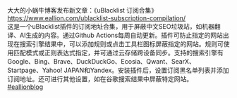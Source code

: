 <p>大大的小蜗牛博客发布新文章：《uBlacklist 订阅合集》<a href="https://www.eallion.com/ublacklist-subscription-compilation/" target="_blank" rel="nofollow noopener" translate="no"><span class="invisible">https://www.</span><span class="ellipsis">eallion.com/ublacklist-subscri</span><span class="invisible">ption-compilation/</span></a><br />这是一个uBlacklist插件的订阅地址合集，用于屏蔽中文SEO垃圾站，如机器翻译、AI生成的内容。通过Github Actions每周自动更新。插件可防止指定的网站出现在搜索引擎结果中，可以添加规则或点击工具栏图标屏蔽指定的网站。规则可使用匹配模式或正则表达式指定，并可通过云存储跨设备同步。支持的搜索引擎有Google、Bing、Brave、DuckDuckGo、Ecosia、Qwant、SearX、Startpage、Yahoo! JAPAN和Yandex。安装插件后，设置订阅黑名单列表并添加订阅地址。还可进行其他设置，如在谷歌搜索结果中屏蔽特定网站。<br /><a href="https://e5n.cc/tags/eallionblog" class="mention hashtag" rel="tag">#<span>eallionblog</span></a></p>